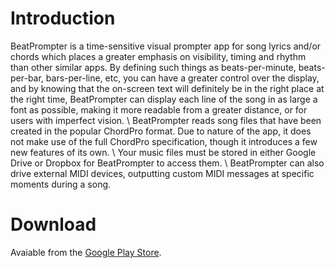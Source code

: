 # Introduction 
BeatPrompter is a time-sensitive visual prompter app for song lyrics and/or chords which places a greater
emphasis on visibility, timing and rhythm than other similar apps. By defining such things as beats-per-minute,
beats-per-bar, bars-per-line, etc, you can have a greater control over the display, and by knowing that the
on-screen text will definitely be in the right place at the right time, BeatPrompter can display each line
of the song in as large a font as possible, making it more readable from a greater distance, or for users with
imperfect vision. \\
BeatPrompter reads song files that have been created in the popular ChordPro format. Due to nature of the app,
it does not make use of the full ChordPro specification, though it introduces a few new features of its own. \\
Your music files must be stored in either Google Drive or Dropbox for BeatPrompter to access them. \\
BeatPrompter can also drive external MIDI devices, outputting custom MIDI messages at specific moments during
a song.

# Download
Avaiable from the [Google Play Store](https://play.google.com/store/apps/details?id=com.stevenfrew.beatprompter).

